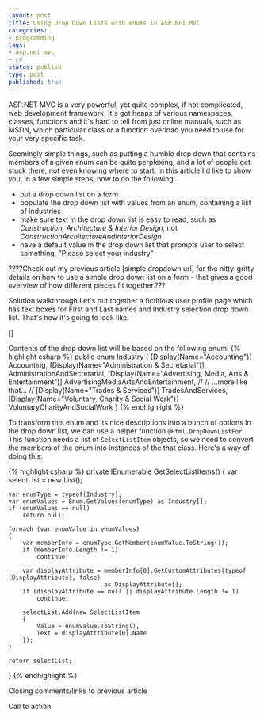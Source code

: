 ```yaml
---
layout: post
title: Using Drop Down Lists with enums in ASP.NET MVC
categories:
- programming
tags:
- asp.net mvc
- c#
status: publish
type: post
published: true
---
```

ASP.NET MVC is a very powerful, yet quite complex, if not complicated, web
development framework. It's got heaps of various namespaces, classes, functions
and it's hard to tell from just online manuals, such as MSDN, which particular
class or a function overload you need to use for your very specific task.

Seemingly simple things, such as putting a humble drop down that contains
members of a given enum can be quite perplexing, and a lot of people get stuck
there, not even knowing where to start. In this article I'd like to show you,
in a few simple steps, how to do the following:

- put a drop down list on a form
- populate the drop down list with values from an enum, containing a list of industries
- make sure text in the drop down list is easy to read, such as _Construction, Architecture & Interior Design_, not _ConstructionArchitectureAndInteriorDesign_
- have a default value in the drop down list that prompts user to select something, "Please select your industry"

????Check out my previous article [simple dropdown url] for the nitty-gritty
details on how to use a simple drop down list on a form - that gives a good
overview of how different pieces fit together.???

Solution walkthrough
Let's put together a fictitious user profile page which has text boxes for
First and Last names and Industry selection drop down list. That's how it's
going to look like.

[]

Contents of the drop down list will be based on the following enum:
{% highlight csharp %}
public enum Industry
{
    [Display(Name="Accounting")]
    Accounting,
    [Display(Name="Administration & Secretarial")]
    AdministrationAndSecretarial,
    [Display(Name="Advertising, Media, Arts & Entertainment")]
    AdvertisingMediaArtsAndEntertainment,
    //
    // ...more like that...
    //
    [Display(Name="Trades & Services")]
    TradesAndServices,
    [Display(Name="Voluntary, Charity & Social Work")]
    VoluntaryCharityAndSocialWork
}
{% endhighlight %}

To transform this enum and its nice descriptions into a bunch of options in the drop down list, we
can use a helper function `@Html.DropDownListFor`. This function needs a list of `SelectListItem`
objects, so we need to convert the members of the enum into instances of the that class. Here's a
way of doing this:

{% highlight csharp %}
private IEnumerable<SelectListItem> GetSelectListItems()
{
    var selectList = new List<SelectListItem>();
    
    var enumType = typeof(Industry);
    var enumValues = Enum.GetValues(enumType) as Industry[];
    if (enumValues == null)
        return null;

    foreach (var enumValue in enumValues)
    {
        var memberInfo = enumType.GetMember(enumValue.ToString());
        if (memberInfo.Length != 1)
            continue;
        
        var displayAttribute = memberInfo[0].GetCustomAttributes(typeof (DisplayAttribute), false)
                               as DisplayAttribute[];
        if (displayAttribute == null || displayAttribute.Length != 1)
            continue;

        selectList.Add(new SelectListItem
        {
            Value = enumValue.ToString(),
            Text = displayAttribute[0].Name
        });
    }

    return selectList;
}
{% endhighlight %}

Closing comments/links to previous article

Call to action

